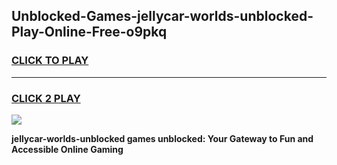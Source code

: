 
## Unblocked-Games-jellycar-worlds-unblocked-Play-Online-Free-o9pkq
<h3>
<a href="https://premium76.site?title=jellycar-worlds-unblocked&ref=26A">CLICK TO PLAY</a></h3>
<hr>

<h3>
<a href="https://premium76.site?title=jellycar-worlds-unblocked&ref=26A">CLICK 2 PLAY</a>
  
</h3>

<a href="https://premium76.site?title=jellycar-worlds-unblocked&ref=26A"><img src="https://clearcache.store/games.png"></a>


**jellycar-worlds-unblocked games unblocked: Your Gateway to Fun and Accessible Online Gaming**
